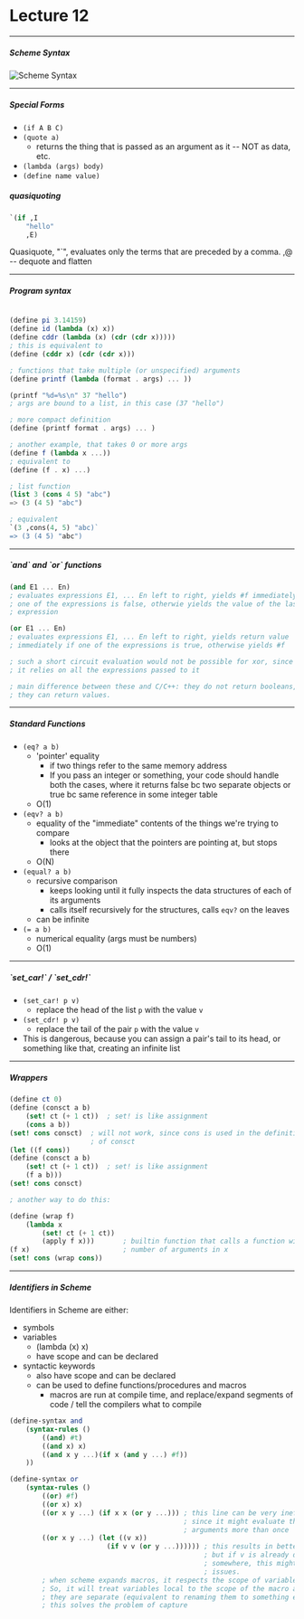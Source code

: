 <h1>Lecture 12</h1>

---

<h5>Scheme Syntax</h5>

![Scheme Syntax](https://cdn.discordapp.com/attachments/581226308672159747/646110077899505678/20191118_141030_HDR.jpg) 

---

<h5>Special Forms</h5>

  * `(if A B C)` 
  * `(quote a)`
      - returns the thing that is passed as an argument as it -- NOT as data, etc.
  * `(lambda (args) body)`
  * `(define name value)`

<h5>quasiquoting</h5>

```scheme
`(if ,I
    "hello"
    ,E)
```

Quasiquote, "`", evaluates only the terms that are preceded by a comma.
,@ -- dequote and flatten

---

<h5>Program syntax</h5>

```scheme

(define pi 3.14159)
(define id (lambda (x) x))
(define cddr (lambda (x) (cdr (cdr x)))))
; this is equivalent to
(define (cddr x) (cdr (cdr x)))

; functions that take multiple (or unspecified) arguments
(define printf (lambda (format . args) ... ))

(printf "%d=%s\n" 37 "hello")
; args are bound to a list, in this case (37 "hello")

; more compact definition
(define (printf format . args) ... )

; another example, that takes 0 or more args
(define f (lambda x ...))
; equivalent to
(define (f . x) ...)

; list function
(list 3 (cons 4 5) "abc")
=> (3 (4 5) "abc")

; equivalent
`(3 ,cons(4, 5) "abc)`
=> (3 (4 5) "abc")

```

---

<h5>`and` and `or` functions</h5>

```scheme
(and E1 ... En)
; evaluates expressions E1, ... En left to right, yields #f immediately if
; one of the expressions is false, otherwie yields the value of the last
; expression

(or E1 ... En)
; evaluates expressions E1, ... En left to right, yields return value
; immediately if one of the expressions is true, otherwise yields #f

; such a short circuit evaluation would not be possible for xor, since
; it relies on all the expressions passed to it

; main difference between these and C/C++: they do not return booleans, 
; they can return values.
```

---

<h5>Standard Functions</h5>

  * `(eq? a b)` 
      - 'pointer' equality
          + if two things refer to the same memory address
          + If you pass an integer or something, your code should handle both the cases, where it returns false bc two separate objects or true bc same reference in some integer table
      - O(1)
  * `(eqv? a b)` 
      - equality of the "immediate" contents of the things we're trying to compare
          + looks at the object that the pointers are pointing at, but stops there
      - O(N)
  * `(equal? a b)` 
      - recursive comparison
          + keeps looking until it fully inspects the data structures of each of its arguments
          + calls itself recursively for the structures, calls `eqv?` on the leaves
      - can be infinite
  * `(= a b)` 
      - numerical equality (args must be numbers)
      - O(1)

----

<h5>`set_car!` / `set_cdr!`</h5>
 
  * `(set_car! p v)` 
      - replace the head of the list `p` with the value `v` 
  * `(set_cdr! p v)` 
      - replace the tail of the pair `p` with the value `v` 
  * This is dangerous, because you can assign a pair's tail to its head, or something like that, creating an infinite list


---

<h5>Wrappers</h5>

```scheme
(define ct 0)
(define (consct a b)
    (set! ct (+ 1 ct))  ; set! is like assignment
    (cons a b))
(set! cons consct)  ; will not work, since cons is used in the definition
                    ; of consct
(let ((f cons))
(define (consct a b)
    (set! ct (+ 1 ct))  ; set! is like assignment
    (f a b)))
(set! cons consct)

; another way to do this:

(define (wrap f)
    (lambda x
        (set! ct (+ 1 ct))
        (apply f x)))       ; builtin function that calls a function with the
(f x)                       ; number of arguments in x
(set! cons (wrap cons))
```

---

<h5>Identifiers in Scheme</h5>

Identifiers in Scheme are either:
  * symbols
  * variables
      - (lambda (x) x)
      - have scope and can be declared
  * syntactic keywords
      - also have scope and can be declared
      - can be used to define functions/procedures and macros
          + macros are run at compile time, and replace/expand segments of code / tell the compilers what to compile

```scheme
(define-syntax and 
    (syntax-rules ()
        ((and) #t)
        ((and x) x)
        ((and x y ...)(if x (and y ...) #f))
    ))

(define-syntax or
    (syntax-rules ()
        ((or) #f)
        ((or x) x)
        ((or x y ...) (if x x (or y ...))) ; this line can be very inefficient,
                                           ; since it might evaluate the same
                                           ; arguments more than once
        ((or x y ...) (let ((v x))
                        (if v v (or y ...)))))) ; this results in better perf,
                                                ; but if v is already defined
                                                ; somewhere, this might cause
                                                ; issues.
        ; when scheme expands macros, it respects the scope of variables.
        ; So, it will treat variables local to the scope of the macro as if
        ; they are separate (equivalent to renaming them to something else)
        ; this solves the problem of capture
```

